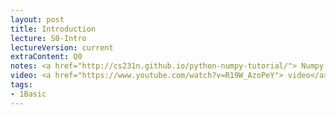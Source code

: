 ```yaml
---
layout: post
title: Introduction
lecture: S0-Intro
lectureVersion: current
extraContent: Q0
notes: <a href="http://cs231n.github.io/python-numpy-tutorial/"> Numpy Tutorial </a>
video: <a href="https://www.youtube.com/watch?v=R19W_AzoPeY"> video</a>
tags:
- 1Basic
---
```

